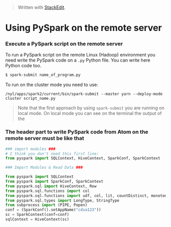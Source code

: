 


> Written with [StackEdit](https://stackedit.io/).

# Using PySpark on the remote server

### Execute a PySpark script on the remote server

To run a PySpark script on the remote Linux (Hadoop) environment you need write the PySpark code on a `.py` Python file. You can write here Python code too. 

 ```bash
 $ spark-submit name_of_program.py
 ```

To run on the cluster mode you need to use:

`/nyl/apps/spark2/current/bin/spark-submit --master yarn --deploy-mode cluster script_name.py`

> Note that the first approach by using `spark-submit` you are running on local mode. On local mode you can see on the terminal the output of the 

### The header part to write PySpark code from Atom on the remote server must be like that

```python
### import modules ###
# I think you don't need this first line:
from pyspark import SQLContext, HiveContext, SparkConf, SparkContext

### Import Modules & Read Data ###

from pyspark import SQLContext
from pyspark import SparkConf, SparkContext
from pyspark.sql import HiveContext, Row
from pyspark.sql.functions import col
from pyspark.sql.functions import udf, col, lit, countDistinct, monotonically_increasing_id
from pyspark.sql.types import LongType, StringType
from subprocess import (PIPE, Popen)
conf = (SparkConf().setAppName("cdsa123"))
sc = SparkContext(conf=conf)
sqlContext = HiveContext(sc)
```
<!--stackedit_data:
eyJoaXN0b3J5IjpbMTM1NDc1MTAwNSwyMDA1MTAwMDc3LDUxNj
YzOTcxMV19
-->